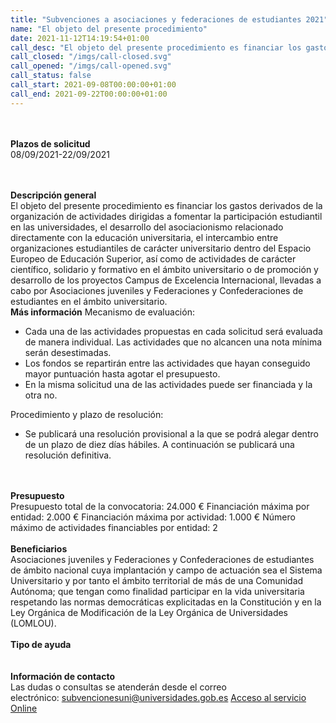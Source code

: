 ```yaml
---
title: "Subvenciones a asociaciones y federaciones de estudiantes 2021"
name: "El objeto del presente procedimiento"
date: 2021-11-12T14:19:54+01:00
call_desc: "El objeto del presente procedimiento es financiar los gastos derivados de la organización de actividades dirigidas ..."
call_closed: "/imgs/call-closed.svg"
call_opened: "/imgs/call-opened.svg"
call_status: false
call_start: 2021-09-08T00:00:00+01:00
call_end: 2021-09-22T00:00:00+01:00
---
```

<br><br><b>Plazos de solicitud</b><br>
08/09/2021-22/09/2021  

<br><br><b>Descripción general</b><br>
El objeto del presente procedimiento es financiar los gastos derivados de la organización de actividades dirigidas a fomentar la participación estudiantil en las universidades, el desarrollo del asociacionismo relacionado directamente con la educación universitaria, el intercambio entre organizaciones estudiantiles de carácter universitario dentro del Espacio Europeo de Educación Superior, así como de actividades de carácter científico, solidario y formativo en el ámbito universitario o de promoción y desarrollo de los proyectos Campus de Excelencia Internacional, llevadas a cabo por Asociaciones juveniles y Federaciones y Confederaciones de estudiantes en el ámbito universitario.
<br><strong>Más información</strong>
Mecanismo de evaluación:
<ul>
<li>Cada una de las actividades propuestas en cada solicitud será evaluada de manera individual. Las actividades que no alcancen una nota mínima serán desestimadas.</li>
<li>Los fondos se repartirán entre las actividades que hayan conseguido mayor puntuación hasta agotar el presupuesto.</li>
<li>En la misma solicitud una de las actividades puede ser financiada y la otra no.</li>
</ul>
Procedimiento y plazo de resolución:
<ul>
<li>Se publicará una resolución provisional a la que se podrá alegar dentro de un plazo de diez días hábiles. A continuación se publicará una resolución definitiva.</li>
</ul>
<br><br><b>Presupuesto</b><br> 
Presupuesto total de la convocatoria: 24.000 &euro;
Financiación máxima por entidad: 2.000 &euro;
Financiación máxima por actividad: 1.000 &euro;
Número máximo de actividades financiables por entidad: 2
<br><br><b>Beneficiarios</b><br> 
Asociaciones juveniles y Federaciones y Confederaciones de estudiantes de ámbito nacional cuya implantación y campo de actuación sea el Sistema Universitario y por tanto el ámbito territorial de más de una Comunidad Autónoma; que tengan como finalidad participar en la vida universitaria respetando las normas democráticas explicitadas en la Constitución y en la Ley Orgánica de Modificación de la Ley Orgánica de Universidades (LOMLOU).
<br><br><b>Tipo de ayuda</b><br> 
<br><br><b>Información de contacto</b><br>
Las dudas o consultas se atenderán desde el correo electrónico:<span>&nbsp;</span><a href="mailto:subvencionesuni@universidades.gob.es">subvencionesuni@universidades.gob.es</a>
<a href="https://sede.educacion.gob.es/sede/login/inicio.jjsp?idConvocatoria=1320">Acceso al servicio Online</a>
